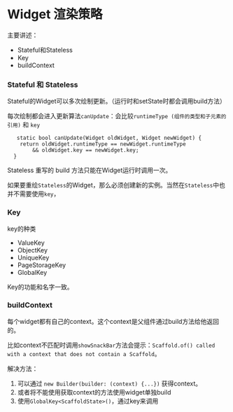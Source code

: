 # Widget 渲染策略

主要讲述：
* Stateful和Stateless
* Key
* buildContext


### Stateful 和 Stateless

Stateful的Widget可以多次绘制更新。（运行时和setState时都会调用build方法）

每次绘制都会进入更新算法`canUpdate`：会比较`runtimeType (组件的类型和子元素的引用)` 和 `key`

```
   static bool canUpdate(Widget oldWidget, Widget newWidget) {
    return oldWidget.runtimeType == newWidget.runtimeType
        && oldWidget.key == newWidget.key;
  }
```

Stateless 重写的 build 方法只能在Widget运行时调用一次。

如果要重绘`Stateless`的Widget，那么必须创建新的实例。当然在`Stateless`中也并不需要使用`key`，


### Key


key的种类
* ValueKey
* ObjectKey
* UniqueKey
* PageStorageKey
* GlobalKey

Key的功能和名字一致。


### buildContext

每个widget都有自己的context。这个context是父组件通过build方法给他返回的。

比如context不匹配时调用`showSnackBar`方法会提示：`Scaffold.of() called with a context that does not contain a Scaffold`。

解决方法：
1. 可以通过 `new Builder(builder: (context) {...})` 获得context。
2. 或者将不能使用获取context的方法使用widget单独build
3. 使用`GlobalKey<ScaffoldState>()`，通过key来调用

